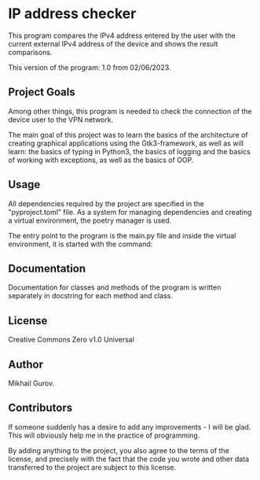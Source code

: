 # IP address checker

This program compares the IPv4 address entered by the user with
the current external IPv4 address of the device and shows the result
comparisons.

This version of the program: 1.0 from 02/06/2023.

## Project Goals

Among other things, this program is needed to check the connection of
the device user to the VPN network.

The main goal of this project was to learn the basics of the architecture
of creating graphical applications using the Gtk3-framework, as well as
will learn: the basics of typing in Python3, the basics of logging and
the basics of working with exceptions, as well as the basics of OOP.

## Usage

All dependencies required by the project are specified in the "pyproject.toml"
file. As a system for managing dependencies and creating a virtual environment,
the poetry manager is used.

The entry point to the program is the main.py file and inside the virtual
environment, it is started with the command:

<python main.py>

## Documentation

Documentation for classes and methods of the program is written separately in
docstring for each method and class.

## License

Creative Commons Zero v1.0 Universal

## Author

Mikhail Gurov.

## Contributors

If someone suddenly has a desire to add any improvements -
I will be glad. This will obviously help me in the practice of programming.

By adding anything to the project, you also agree to the terms of the license,
and precisely with the fact that the code you wrote and other data transferred
to the project are subject to this license.
